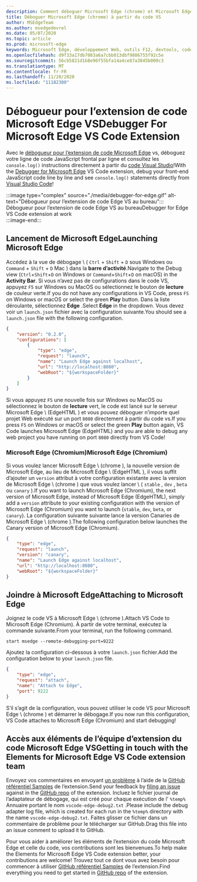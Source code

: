```yaml
---
description: Comment déboguer Microsoft Edge (chrome) et Microsoft Edge (EdgeHTML) du code VS
title: Déboguer Microsoft Edge (chrome) à partir du code VS
author: MSEdgeTeam
ms.author: msedgedevrel
ms.date: 05/07/2020
ms.topic: article
ms.prod: microsoft-edge
keywords: Microsoft Edge, développement Web, outils F12, devtools, code vs, code Visual Studio, débogueur
ms.openlocfilehash: d9f33a17db7083a6a7cbb013dbf9886755f92c5e
ms.sourcegitcommit: 56cb5821d1b8e96f55bfa14a4ce87a3845b009c3
ms.translationtype: MT
ms.contentlocale: fr-FR
ms.lasthandoff: 11/20/2020
ms.locfileid: "11182300"
---
```

# <span data-ttu-id="d929b-104">Débogueur pour l’extension de code Microsoft Edge VS</span><span class="sxs-lookup"><span data-stu-id="d929b-104">Debugger For Microsoft Edge VS Code Extension</span></span>  

<span data-ttu-id="d929b-105">Avec le [débogueur pour l’extension de code Microsoft Edge][VisualstudioMarketplaceDebuggerMicrosoftEdge] vs, déboguez votre ligne de code JavaScript frontal par ligne et consultez les `console.log()` instructions directement à partir du [code Visual Studio][VisualstudioCode]!</span><span class="sxs-lookup"><span data-stu-id="d929b-105">With the [Debugger for Microsoft Edge][VisualstudioMarketplaceDebuggerMicrosoftEdge] VS Code extension, debug your front-end JavaScript code line by line and see `console.log()` statements directly from [Visual Studio Code][VisualstudioCode]!</span></span>  

:::image type="complex" source="./media/debugger-for-edge.gif" alt-text="Débogueur pour l’extension de code Edge VS au bureau":::
   <span data-ttu-id="d929b-107">Débogueur pour l’extension de code Edge VS au bureau</span><span class="sxs-lookup"><span data-stu-id="d929b-107">Debugger for Edge VS Code extension at work</span></span>  
:::image-end:::

<!--![Debugger for Edge VS Code extension at work][ImageGifDebuggerEdge]  -->  

## <span data-ttu-id="d929b-108">Lancement de Microsoft Edge</span><span class="sxs-lookup"><span data-stu-id="d929b-108">Launching Microsoft Edge</span></span>  

<span data-ttu-id="d929b-109">Accédez à la vue de débogage \ ( `Ctrl` + `Shift` + `D` sous Windows ou `Command` + `Shift` + `D` Mac \) dans la **barre d’activité**.</span><span class="sxs-lookup"><span data-stu-id="d929b-109">Navigate to the Debug view \(`Ctrl`+`Shift`+`D` on Windows or `Command`+`Shift`+`D` on macOS\) in the **Activity Bar**.</span></span>  <span data-ttu-id="d929b-110">Si vous n’avez pas de configurations dans le code VS, appuyez `F5` sur Windows ou MacOS ou sélectionnez le bouton de **lecture** de couleur verte.</span><span class="sxs-lookup"><span data-stu-id="d929b-110">If you do not have any configurations in VS Code, press `F5` on Windows or macOS or select the green **Play** button.</span></span>  <span data-ttu-id="d929b-111">Dans la liste déroulante, sélectionnez **Edge** .</span><span class="sxs-lookup"><span data-stu-id="d929b-111">Select **Edge** in the dropdown.</span></span>  <span data-ttu-id="d929b-112">Vous devez voir un `launch.json` fichier avec la configuration suivante.</span><span class="sxs-lookup"><span data-stu-id="d929b-112">You should see a `launch.json` file with the following configuration.</span></span>  

```json
{
    "version": "0.2.0",
    "configurations": [
        {
            "type": "edge",
            "request": "launch",
            "name": "Launch Edge against localhost",
            "url": "http://localhost:8080",
            "webRoot": "${workspaceFolder}"
        }
    ]
}
```  

<span data-ttu-id="d929b-113">Si vous appuyez `F5` une nouvelle fois sur Windows ou MacOS ou sélectionnez le bouton de **lecture** vert, le code est lancé sur le serveur Microsoft Edge \ (EdgeHTML \) et vous pouvez déboguer n’importe quel projet Web exécuté sur un port `8080` directement à partir du code vs.</span><span class="sxs-lookup"><span data-stu-id="d929b-113">If you press `F5` on Windows or macOS or select the green **Play** button again, VS Code launches Microsoft Edge \(EdgeHTML\) and you are able to debug any web project you have running on port `8080` directly from VS Code!</span></span>  

### <span data-ttu-id="d929b-114">Microsoft Edge (Chromium)</span><span class="sxs-lookup"><span data-stu-id="d929b-114">Microsoft Edge (Chromium)</span></span>  

<span data-ttu-id="d929b-115">Si vous voulez lancer Microsoft Edge \ (chrome \), la nouvelle version de Microsoft Edge, au lieu de Microsoft Edge \ (EdgeHTML \), il vous suffit d’ajouter un `version` attribut à votre configuration existante avec la version de Microsoft Edge \ (chrome \) que vous voulez lancer \ ( `stable` , `dev` , `beta` ou `canary` \).</span><span class="sxs-lookup"><span data-stu-id="d929b-115">If you want to launch Microsoft Edge \(Chromium\), the next version of Microsoft Edge, instead of Microsoft Edge \(EdgeHTML\), simply add a `version` attribute to your existing configuration with the version of Microsoft Edge \(Chromium\) you want to launch \(`stable`, `dev`, `beta`, or `canary`\).</span></span> <span data-ttu-id="d929b-116">La configuration suivante suivante lance la version Canaries de Microsoft Edge \ (chrome \).</span><span class="sxs-lookup"><span data-stu-id="d929b-116">The following configuration below launches the Canary version of Microsoft Edge \(Chromium\).</span></span>  

```json
{
    "type": "edge",
    "request": "launch",
    "version": "canary",
    "name": "Launch Edge against localhost",
    "url": "http://localhost:8080",
    "webRoot": "${workspaceFolder}"
}
```  

## <span data-ttu-id="d929b-117">Joindre à Microsoft Edge</span><span class="sxs-lookup"><span data-stu-id="d929b-117">Attaching to Microsoft Edge</span></span>  

<span data-ttu-id="d929b-118">Joignez le code VS à Microsoft Edge \ (chrome \).</span><span class="sxs-lookup"><span data-stu-id="d929b-118">Attach VS Code to Microsoft Edge \(Chromium\).</span></span>  <span data-ttu-id="d929b-119">À partir de votre terminal, exécutez la commande suivante.</span><span class="sxs-lookup"><span data-stu-id="d929b-119">From your terminal, run the following command.</span></span>  

```console
start msedge --remote-debugging-port=9222
```  

<span data-ttu-id="d929b-120">Ajoutez la configuration ci-dessous à votre `launch.json` fichier.</span><span class="sxs-lookup"><span data-stu-id="d929b-120">Add the configuration below to your `launch.json` file.</span></span>   

```json
{
    "type": "edge",
    "request": "attach",
    "name": "Attach to Edge",
    "port": 9222
}
```  

<span data-ttu-id="d929b-121">S’il s’agit de la configuration, vous pouvez utiliser le code VS pour Microsoft Edge \ (chrome \) et démarrer le débogage.</span><span class="sxs-lookup"><span data-stu-id="d929b-121">If you now run this configuration, VS Code attaches to Microsoft Edge \(Chromium\) and start debugging!</span></span>  

## <span data-ttu-id="d929b-122">Accès aux éléments de l’équipe d’extension du code Microsoft Edge VS</span><span class="sxs-lookup"><span data-stu-id="d929b-122">Getting in touch with the Elements for Microsoft Edge VS Code extension team</span></span>    

<span data-ttu-id="d929b-123">Envoyez vos commentaires en envoyant [un problème][GithubMicrosoftVscodeEdgeDebug2NewIssue] à l’aide de la [GitHub référentiel Samples][GithubMicrosoftVscodeEdgeDebug2] de l’extension.</span><span class="sxs-lookup"><span data-stu-id="d929b-123">Send your feedback by [filing an issue][GithubMicrosoftVscodeEdgeDebug2NewIssue] against in the [GitHub repo][GithubMicrosoftVscodeEdgeDebug2] of the extension.</span></span>  <span data-ttu-id="d929b-124">Incluez le fichier journal de l’adaptateur de débogage, qui est créé pour chaque exécution de l' `%temp%` Annuaire portant le nom `vscode-edge-debug2.txt` .</span><span class="sxs-lookup"><span data-stu-id="d929b-124">Please include the debug adapter log file, which is created for each run in the `%temp%` directory with the name `vscode-edge-debug2.txt`.</span></span>  <span data-ttu-id="d929b-125">Faites glisser ce fichier dans un commentaire de problème pour le télécharger sur GitHub.</span><span class="sxs-lookup"><span data-stu-id="d929b-125">Drag this file into an issue comment to upload it to GitHub.</span></span>  

<span data-ttu-id="d929b-126">Pour vous aider à améliorer les éléments de l’extension du code Microsoft Edge et celle du code, vos contributions sont les bienvenues.</span><span class="sxs-lookup"><span data-stu-id="d929b-126">To help make the Elements for Microsoft Edge VS Code extension better, your contributions are welcome!</span></span>  <span data-ttu-id="d929b-127">Trouvez tout ce dont vous avez besoin pour commencer à utiliser [GitHub référentiel Samples][GithubMicrosoftVscodeEdgeDebug2] de l’extension.</span><span class="sxs-lookup"><span data-stu-id="d929b-127">Find everything you need to get started in [GitHub repo][GithubMicrosoftVscodeEdgeDebug2] of the extension.</span></span>  


<!-- image links -->  

<!--[ImageGifDebuggerEdge]: ./media/debugger-for-edge.gif "Debugger for Edge VS Code extension in action"  -->  
[ImagePngDebuggerEdge]:./Media/debugger-for-edge.png "débogueur pour l’extension du code Edge VS en action"  

<!--links -->  

[VisualstudioCode]: https://code.visualstudio.com "Code Visual Studio"  
[VisualStudioCodeDocs]: https://code.visualstudio.com/Docs "Documentation | Code Visual Studio"   

[GithubMicrosoftVscodeEdgeDebug2]: https://github.com/Microsoft/vscode-edge-debug2 "Microsoft/vscode-Edge-debug2 | GitHub"  
[GithubMicrosoftVscodeEdgeDebug2NewIssue]: https://github.com/Microsoft/vscode-edge-debug2/issues/new "Nouveau problème-Microsoft/vscode-Edge-debug2 | GitHub"  

[VisualstudioMarketplaceDebuggerMicrosoftEdge]: https://marketplace.visualstudio.com/items?itemName=msjsdiag.debugger-for-edge "Débogueur pour Microsoft Edge | Visual Studio Marketplace"  

